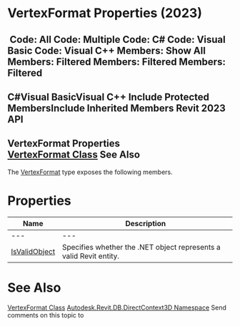 # VertexFormat Properties (2023)

﻿
 Code: All Code: Multiple Code: C# Code: Visual Basic Code: Visual C++  Members: Show All Members: Filtered Members: Filtered Members: Filtered   
---  
C#Visual BasicVisual C++
Include Protected MembersInclude Inherited Members
Revit 2023 API  
---  
VertexFormat Properties  
[VertexFormat Class](a946fa2b-bb1f-202c-38dc-8ae0307bedac.md "VertexFormat Class") See Also  
---  
The [VertexFormat](a946fa2b-bb1f-202c-38dc-8ae0307bedac.md "VertexFormat Class") type exposes the following members.
# Properties
| Name | Description |
| --- | --- |
| --- | --- | --- |
| [IsValidObject](a3c00a63-b3ca-dbff-72e6-eff93f396291.md "IsValidObject Property") | Specifies whether the .NET object represents a valid Revit entity. |

# See Also
[VertexFormat Class](a946fa2b-bb1f-202c-38dc-8ae0307bedac.md "VertexFormat Class")
[Autodesk.Revit.DB.DirectContext3D Namespace](f4ba10f0-55ea-5344-173b-688405391794.md "Autodesk.Revit.DB.DirectContext3D Namespace")
Send comments on this topic to 